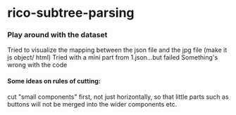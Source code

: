 # rico-subtree-parsing 

### Play around with the dataset
Tried to visualize the mapping between the json file and the jpg file (make it js object/ html)
Tried with a mini part from 1.json...but failed
Something's wrong with the code

#### Some ideas on rules of cutting: 
cut "small components" first, not just horizontally, so that little parts such as buttons will not be merged into the wider components etc. 
